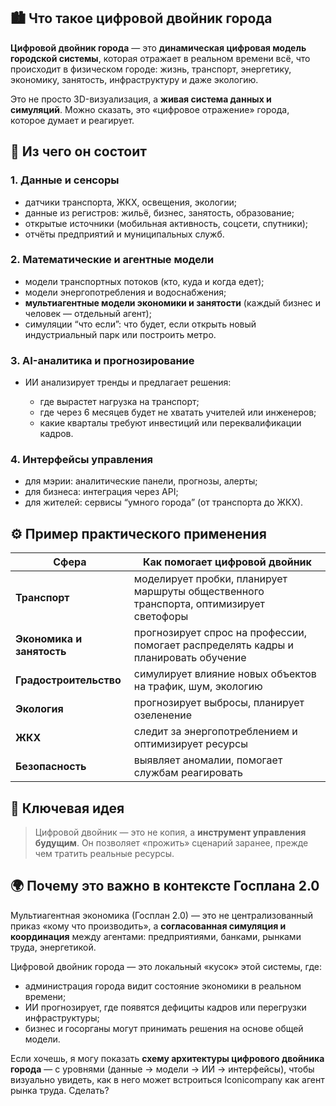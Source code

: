 ## 🏙 Что такое цифровой двойник города

**Цифровой двойник города** — это **динамическая цифровая модель городской системы**, которая отражает в реальном времени всё, что происходит в физическом городе:
жизнь, транспорт, энергетику, экономику, занятость, инфраструктуру и даже экологию.

Это не просто 3D-визуализация, а **живая система данных и симуляций**.
Можно сказать, это «цифровое отражение» города, которое думает и реагирует.

## 🧩 Из чего он состоит

### 1. **Данные и сенсоры**

* датчики транспорта, ЖКХ, освещения, экологии;
* данные из регистров: жильё, бизнес, занятость, образование;
* открытые источники (мобильная активность, соцсети, спутники);
* отчёты предприятий и муниципальных служб.

### 2. **Математические и агентные модели**

* модели транспортных потоков (кто, куда и когда едет);
* модели энергопотребления и водоснабжения;
* **мультиагентные модели экономики и занятости** (каждый бизнес и человек — отдельный агент);
* симуляции “что если”: что будет, если открыть новый индустриальный парк или построить метро.

### 3. **AI-аналитика и прогнозирование**

* ИИ анализирует тренды и предлагает решения:

  * где вырастет нагрузка на транспорт;
  * где через 6 месяцев будет не хватать учителей или инженеров;
  * какие кварталы требуют инвестиций или переквалификации кадров.

### 4. **Интерфейсы управления**

* для мэрии: аналитические панели, прогнозы, алерты;
* для бизнеса: интеграция через API;
* для жителей: сервисы “умного города” (от транспорта до ЖКХ).

## ⚙️ Пример практического применения

| Сфера                     | Как помогает цифровой двойник                                                          |
| ------------------------- | -------------------------------------------------------------------------------------- |
| **Транспорт**             | моделирует пробки, планирует маршруты общественного транспорта, оптимизирует светофоры |
| **Экономика и занятость** | прогнозирует спрос на профессии, помогает распределять кадры и планировать обучение    |
| **Градостроительство**    | симулирует влияние новых объектов на трафик, шум, экологию                             |
| **Экология**              | прогнозирует выбросы, планирует озеленение                                             |
| **ЖКХ**                   | следит за энергопотреблением и оптимизирует ресурсы                                    |
| **Безопасность**          | выявляет аномалии, помогает службам реагировать                                        |


## 🧠 Ключевая идея

> Цифровой двойник — это не копия, а **инструмент управления будущим**.
> Он позволяет «прожить» сценарий заранее, прежде чем тратить реальные ресурсы.


## 🌍 Почему это важно в контексте Госплана 2.0

Мультиагентная экономика (Госплан 2.0) — это не централизованный приказ «кому что производить», а **согласованная симуляция и координация** между агентами: предприятиями, банками, рынками труда, энергетикой.

Цифровой двойник города — это локальный «кусок» этой системы, где:

* администрация города видит состояние экономики в реальном времени;
* ИИ прогнозирует, где появятся дефициты кадров или перегрузки инфраструктуры;
* бизнес и госорганы могут принимать решения на основе общей модели.



Если хочешь, я могу показать **схему архитектуры цифрового двойника города** — с уровнями (данные → модели → ИИ → интерфейсы), чтобы визуально увидеть, как в него может встроиться Iconicompany как агент рынка труда. Сделать?
